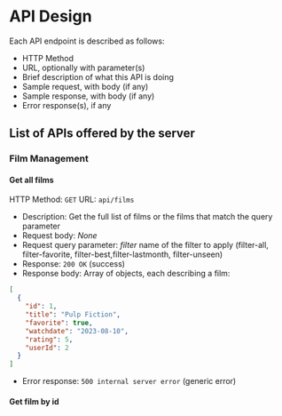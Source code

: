 # API Design

Each API endpoint is described as follows:

- HTTP Method
- URL, optionally with parameter(s)
- Brief description of what this API is doing
- Sample request, with body (if any)
- Sample response, with body (if any)
- Error response(s), if any


## List of APIs offered by the server

### Film Management

#### Get all films

HTTP Method: `GET` URL: `api/films`

- Description: Get the full list of films or the films that match the query parameter
- Request body: _None_
- Request query parameter: _filter_ name of the filter to apply (filter-all, filter-favorite, filter-best,filter-lastmonth, filter-unseen)
- Response: `200 OK` (success)
- Response body: Array of objects, each describing a film:

``` json
[
  {
    "id": 1,
    "title": "Pulp Fiction",
    "favorite": true,
    "watchdate": "2023-08-10",
    "rating": 5,
    "userId": 2
  }
]
```
- Error response: `500 internal server error` (generic error)

#### Get film by id
